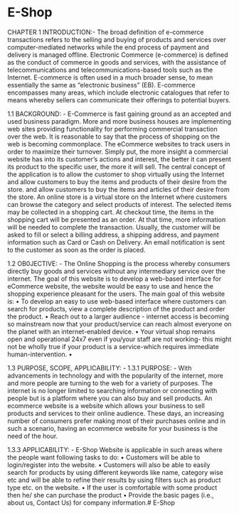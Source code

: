 # E-Shop
CHAPTER 1 INTRODUCTION:- The broad definition of e-commerce transactions refers to the selling and buying of products and services over computer-mediated networks while the end process of payment and delivery is managed offline. Electronic Commerce (e-commerce) is defined as the conduct of commerce in goods and services, with the assistance of telecommunications and telecommunications-based tools such as the Internet. E-commerce is often used in a much broader sense, to mean essentially the same as “electronic business” (EB). E-commerce encompasses many areas, which include electronic catalogues that refer to means whereby sellers can communicate their offerings to potential buyers.

1.1 BACKGROUND: - E-Commerce is fast gaining ground as an accepted and used business paradigm. More and more business houses are implementing web sites providing functionality for performing commercial transaction over the web. It is reasonable to say that the process of shopping on the web is becoming commonplace. The eCommerce websites to track users in order to maximize their turnover. Simply put, the more insight a commercial website has into its customer’s actions and interest, the better it can present its product to the specific user, the more it will sell. The central concept of the application is to allow the customer to shop virtually using the Internet and allow customers to buy the items and products of their desire from the store. and allow customers to buy the items and articles of their desire from the store. An online store is a virtual store on the Internet where customers can browse the category and select products of interest. The selected items may be collected in a shopping cart. At checkout time, the items in the shopping cart will be presented as an order. At that time, more information will be needed to complete the transaction. Usually, the customer will be asked to fill or select a billing address, a shipping address, and payment information such as Card or Cash on Delivery. An email notification is sent to the customer as soon as the order is placed.

1.2 OB0JECTIVE: - The Online Shopping is the process whereby consumers directly buy goods and services without any intermediary service over the internet. The goal of this website is to develop a web-based interface for eCommerce website, the website would be easy to use and hence the shopping experience pleasant for the users. The main goal of this website is: • To develop an easy to use web-based interface where customers can search for products, view a complete description of the product and order the product. • Reach out to a larger audience - internet access is becoming so mainstream now that your product/service can reach almost everyone on the planet with an internet-enabled device. • Your virtual shop remains open and operational 24x7 even if you/your staff are not working- this might not be wholly true if your product is a service-which requires immediate human-intervention. •  

1.3 PURPOSE, SCOPE, APPLICABILITY: - 1.3.1 PURPOSE: - With advancements in technology and with the popularity of the internet, more and more people are turning to the web for a variety of purposes. The internet is no longer limited to searching information or connecting with people but is a platform where you can also buy and sell products. An ecommerce website is a website which allows your business to sell products and services to their online audience. These days, an increasing number of consumers prefer making most of their purchases online and in such a scenario, having an ecommerce website for your business is the need of the hour. 

1.3.3 APPLICABILITY: - E-Shop Website is applicable in such areas where the people want following tasks to do: • Customers will be able to login/register into the website. • Customers will also be able to easily search for products by using different keywords like name, category wise etc and will be able to refine their results by using filters such as  product type etc. on the website. • If the user is comfortable with some product then he/ she can purchase the product •  Provide the basic pages (i.e., about us, Contact Us) for company information.# E-Shop
